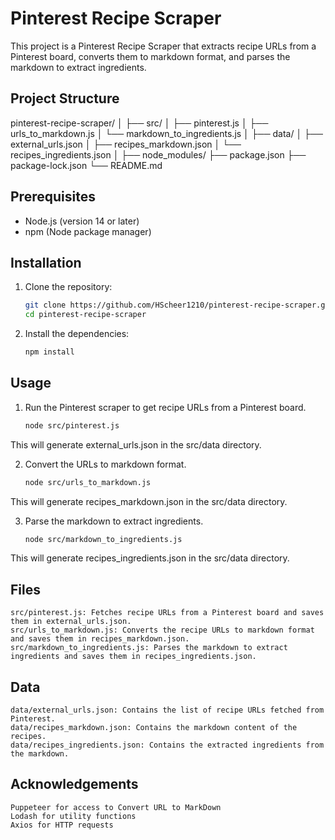 # Pinterest Recipe Scraper

This project is a Pinterest Recipe Scraper that extracts recipe URLs from a Pinterest board, converts them to markdown format, and parses the markdown to extract ingredients. 

## Project Structure

pinterest-recipe-scraper/
│
├── src/
│ ├── pinterest.js
│ ├── urls_to_markdown.js
│ └── markdown_to_ingredients.js
│
├── data/
│ ├── external_urls.json
│ ├── recipes_markdown.json
│ └── recipes_ingredients.json
│
├── node_modules/
├── package.json
├── package-lock.json
└── README.md

## Prerequisites

- Node.js (version 14 or later)
- npm (Node package manager)

## Installation

1. Clone the repository:
   ```bash
   git clone https://github.com/HScheer1210/pinterest-recipe-scraper.git
   cd pinterest-recipe-scraper

2. Install the dependencies:
    ```bash
    npm install

## Usage
1. Run the Pinterest scraper to get recipe URLs from a Pinterest board.
    ```bash
    node src/pinterest.js

This will generate external_urls.json in the src/data directory.

2. Convert the URLs to markdown format.
    ```bash
    node src/urls_to_markdown.js

This will generate recipes_markdown.json in the src/data directory.

3. Parse the markdown to extract ingredients.
    ```bash
    node src/markdown_to_ingredients.js

This will generate recipes_ingredients.json in the src/data directory.

## Files
    src/pinterest.js: Fetches recipe URLs from a Pinterest board and saves them in external_urls.json.
    src/urls_to_markdown.js: Converts the recipe URLs to markdown format and saves them in recipes_markdown.json.
    src/markdown_to_ingredients.js: Parses the markdown to extract ingredients and saves them in recipes_ingredients.json.

## Data
    data/external_urls.json: Contains the list of recipe URLs fetched from Pinterest.
    data/recipes_markdown.json: Contains the markdown content of the recipes.
    data/recipes_ingredients.json: Contains the extracted ingredients from the markdown.


## Acknowledgements
    Puppeteer for access to Convert URL to MarkDown
    Lodash for utility functions
    Axios for HTTP requests